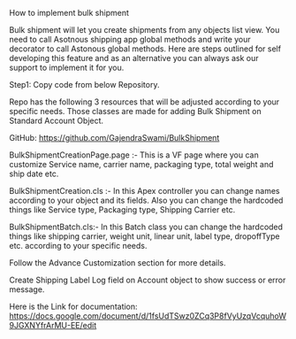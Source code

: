 How to implement bulk shipment

Bulk shipment will let you create shipments from any objects list view. You need to call Asotnous shipping app global methods and write your decorator to call Astonous global methods. Here are steps outlined for self developing this feature and as an alternative you can always ask our support to implement it for you.


Step1: Copy code from below Repository. 

Repo has the following 3 resources that will be adjusted according to your  
           specific needs. Those classes are made for adding Bulk Shipment on Standard 
           Account Object.

 GitHub: https://github.com/GajendraSwami/BulkShipment

BulkShipmentCreationPage.page :- This is a VF page where you can customize Service name, carrier name, packaging type, total weight and ship date etc.

BulkShipmentCreation.cls :-  In this Apex controller you can change names according to  your object and its fields. Also you can change the hardcoded things like Service type, Packaging type, Shipping Carrier etc.

BulkShipmentBatch.cls:-  In this Batch class you can change the hardcoded things like shipping carrier, weight unit, linear unit, label type, dropoffType etc. according to your specific needs.

Follow the Advance Customization section for more details.

 Create Shipping Label Log field on Account object to show success or error message.

 Here is the Link for documentation: https://docs.google.com/document/d/1fsUdTSwz0ZCq3P8fVyUzqVcquhoW9JGXNYfrArMU-EE/edit
